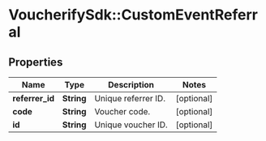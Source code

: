 # VoucherifySdk::CustomEventReferral

## Properties

| Name | Type | Description | Notes |
| ---- | ---- | ----------- | ----- |
| **referrer_id** | **String** | Unique referrer ID. | [optional] |
| **code** | **String** | Voucher code. | [optional] |
| **id** | **String** | Unique voucher ID. | [optional] |

